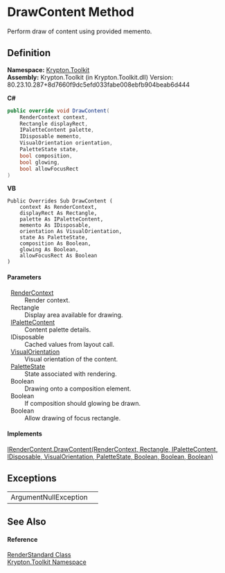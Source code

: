 # DrawContent Method


Perform draw of content using provided memento.



## Definition
**Namespace:** <a href="79d2eac2-21f4-54ff-7552-b20c33c30600.md">Krypton.Toolkit</a>  
**Assembly:** Krypton.Toolkit (in Krypton.Toolkit.dll) Version: 80.23.10.287+8d7660f9dc5efd033fabe008ebfb904beab6d444

**C#**
``` C#
public override void DrawContent(
	RenderContext context,
	Rectangle displayRect,
	IPaletteContent palette,
	IDisposable memento,
	VisualOrientation orientation,
	PaletteState state,
	bool composition,
	bool glowing,
	bool allowFocusRect
)
```
**VB**
``` VB
Public Overrides Sub DrawContent ( 
	context As RenderContext,
	displayRect As Rectangle,
	palette As IPaletteContent,
	memento As IDisposable,
	orientation As VisualOrientation,
	state As PaletteState,
	composition As Boolean,
	glowing As Boolean,
	allowFocusRect As Boolean
)
```



#### Parameters
<dl><dt>  <a href="ef60a5af-08ff-7a94-87f5-362a7e392cd4.md">RenderContext</a></dt><dd>Render context.</dd><dt>  Rectangle</dt><dd>Display area available for drawing.</dd><dt>  <a href="f2a5541d-c7c1-2c4b-162d-a4616ecccc95.md">IPaletteContent</a></dt><dd>Content palette details.</dd><dt>  IDisposable</dt><dd>Cached values from layout call.</dd><dt>  <a href="d38051f8-c2cc-e81c-0029-02f7ad46f2fa.md">VisualOrientation</a></dt><dd>Visual orientation of the content.</dd><dt>  <a href="93e626cd-00cf-240e-06c6-ab4d47e982ba.md">PaletteState</a></dt><dd>State associated with rendering.</dd><dt>  Boolean</dt><dd>Drawing onto a composition element.</dd><dt>  Boolean</dt><dd>If composition should glowing be drawn.</dd><dt>  Boolean</dt><dd>Allow drawing of focus rectangle.</dd></dl>

#### Implements
<a href="5e9b12c3-729f-4c19-3085-0d3773698bba.md">IRenderContent.DrawContent(RenderContext, Rectangle, IPaletteContent, IDisposable, VisualOrientation, PaletteState, Boolean, Boolean, Boolean)</a>  


## Exceptions
<table>
<tr>
<td>ArgumentNullException</td>
<td /></tr>
</table>

## See Also


#### Reference
<a href="8a8b9945-a6ad-21c4-5182-014e3b962e19.md">RenderStandard Class</a>  
<a href="79d2eac2-21f4-54ff-7552-b20c33c30600.md">Krypton.Toolkit Namespace</a>  
